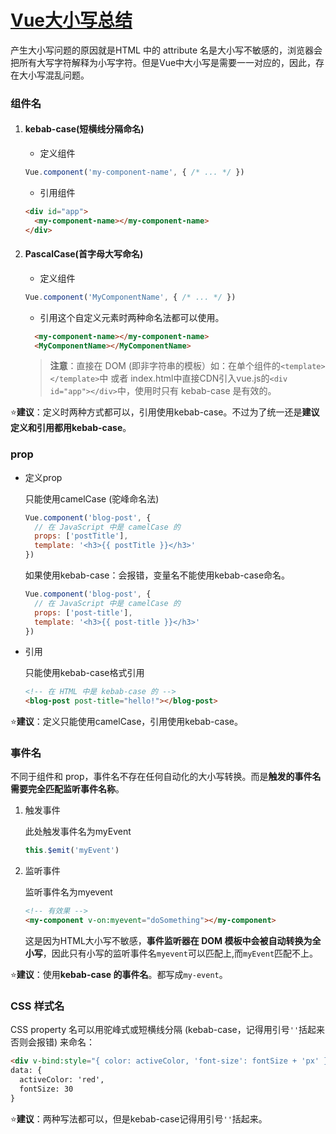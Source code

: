 # [Vue大小写总结](https://github.com/Twlig/issuesBlog/issues/35)

产生大小写问题的原因就是HTML 中的 attribute 名是大小写不敏感的，浏览器会把所有大写字符解释为小写字符。但是Vue中大小写是需要一一对应的，因此，存在大小写混乱问题。

### 组件名

1. #### kebab-case(短横线分隔命名)

   - 定义组件

   ```javascript
   Vue.component('my-component-name', { /* ... */ })
   ```

   - 引用组件

   ```html
   <div id="app">
     <my-component-name></my-component-name>
   </div>
   ```

   

2. #### PascalCase(首字母大写命名)

   - 定义组件

   ```javascript
   Vue.component('MyComponentName', { /* ... */ })
   ```

   - 引用这个自定义元素时两种命名法都可以使用。

   ```html
     <my-component-name></my-component-name>
     <MyComponentName></MyComponentName>
   ```

   > **注意**：直接在 DOM (即非字符串的模板）如：在单个组件的`<template></template>`中 或者 index.html中直接CDN引入vue.js的`<div id="app"></div>`中，使用时只有 kebab-case 是有效的。



⭐**建议**：定义时两种方式都可以，引用使用kebab-case。不过为了统一还是**建议定义和引用都用kebab-case**。



### prop

- 定义prop

  只能使用camelCase (驼峰命名法) 

  ```javascript
  Vue.component('blog-post', {
    // 在 JavaScript 中是 camelCase 的
    props: ['postTitle'],
    template: '<h3>{{ postTitle }}</h3>'
  })
  ```

  如果使用kebab-case：会报错，变量名不能使用kebab-case命名。

  ```javascript
  Vue.component('blog-post', {
    // 在 JavaScript 中是 camelCase 的
    props: ['post-title'],
    template: '<h3>{{ post-title }}</h3>'
  })
  ```

- 引用

  只能使用kebab-case格式引用

  ```html
  <!-- 在 HTML 中是 kebab-case 的 -->
  <blog-post post-title="hello!"></blog-post>
  ```



⭐**建议**：定义只能使用camelCase，引用使用kebab-case。



### 事件名

不同于组件和 prop，事件名不存在任何自动化的大小写转换。而是**触发的事件名需要完全匹配监听事件名称**。

1. 触发事件

   此处触发事件名为myEvent

   ```javascript
   this.$emit('myEvent')
   ```

2. 监听事件

   监听事件名为myevent

   ```html
   <!-- 有效果 -->
   <my-component v-on:myevent="doSomething"></my-component>
   ```

   这是因为HTML大小写不敏感，**事件监听器在 DOM 模板中会被自动转换为全小写**，因此只有小写的监听事件名`myevent`可以匹配上,而`myEvent`匹配不上。



⭐**建议**：使用**kebab-case 的事件名**。都写成`my-event`。



### CSS 样式名

CSS property 名可以用驼峰式或短横线分隔 (kebab-case，记得用引号`''`括起来否则会报错) 来命名：

```html
<div v-bind:style="{ color: activeColor, 'font-size': fontSize + 'px' }"></div>
data: {
  activeColor: 'red',
  fontSize: 30
}
```



⭐**建议**：两种写法都可以，但是kebab-case记得用引号`''`括起来。